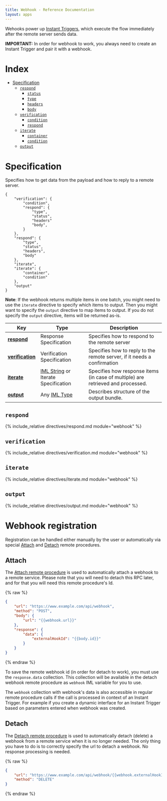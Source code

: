 ```yaml
---
title: Webhook - Reference Documentation
layout: apps
---
```


Wehooks power up
[Instant Triggers](trigger.instant.md), which execute the flow
immediately after the remote server sends data.

**IMPORTANT:** In order for webhook to work, you always need to create
an Instant Trigger and pair it with a webhook.

# Index
- [Specification](#specification)
  - [`respond`](#respond)
    - [`status`](#respond-status)
    - [`type`](#respond-type)
    - [`headers`](#respond-headers)
    - [`body`](#respond-body)
  - [`verification`](#verification)
    - [`condition`](#verification-condition)
    - [`respond`](#verification-respond)
  - [`iterate`](#iterate)
    - [`container`](#iterate-container)
    - [`condition`](#iterate-condition)
  - [`output`](#output)

# Specification

Specifies how to get data from the payload and how to reply to a remote server.

```
{
    "verification": {
        "condition",
        "respond": {
            "type",
            "status",
            "headers"
            "body",
        }
    },
    "respond": {
        "type",
        "status",
        "headers",
        "body"
    },
    "iterate",
    "iterate": {
        "container",
        "condition"
    },
    "output"
}
```

**Note**:
If the webhook returns multiple items in one batch, you might need to
use the `iterate` directive to specify which items to output. Then you
might want to specify the `output` directive to map items to output. If
you do not specify the `output` directive, items will be returned as-is.


| Key                               | Type                                                             | Description                                                                     |
| ---                               | ---                                                              | ---                                                                             |
| [**respond**](#respond)           | Response Specification                                           | Specifies how to respond to the remote server                                   |
| [**verification**](#verification) | Verification Specification                                       | Specifies how to reply to the remote server, if it needs a confirmation         |
| [**iterate**](#iterate)           | [IML String](other/types.md#iml-string) or Iterate Specification | Specifies how response items (in case of multiple) are retrieved and processed. |
| [**output**](#output)             | Any [IML Type](other/types.md#iml-types)                         | Describes structure of the output bundle.                                       |

## `respond`

{% include_relative directives/respond.md module="webhook" %}

## `verification`

{% include_relative directives/verification.md module="webhook" %}

## `iterate`

{% include_relative directives/iterate.md module="webhook" %}

## `output`

{% include_relative directives/output.md module="webhook" %}

# Webhook registration

Registration can be handled either manually by the user or automatically
via special
[Attach](rpc.md#attach-rpc) and
[Detach](rpc.md#detach-rpc) remote procedures.

## Attach

The
[Attach remote procedure](rpc.md#attach-rpc) is used to automatically
attach a webhook to a remote service. Please note that you will need to
detach this RPC later, and for that you will need this remote procedure's
Id.

{% raw %}
```json
{
    "url": "https://www.example.com/api/webhook",
    "method": "POST",
    "body": {
        "url": "{{webhook.url}}"
    },
    "response": {
        "data": {
            "externalHookId": "{{body.id}}"
        }
    }
}
```
{% endraw %}

To save the remote webhook id (in order for detach to work), you must
use the `response.data` collection. This collection will be available in
the detach webhook remote procedure as `webhook` IML variable for you to use.

The `webhook` collection with webhook's data is also accessible in
regular remote procedure calls if the call is processed in context of an
Instant Trigger. For example if you create a dynamic interface for an
Instant Trigger based on parameters entered when webhook was created.

## Detach

The
[Detach remote procedure](rpc.md#detach-rpc) is used to automatically
detach (delete) a webhook from a remote service when it is no longer
needed. The only thing you have to do is to correctly specify the url to
detach a webhook. No response processing is needed.

{% raw %}
```json
{
    "url": "https://www.example.com/api/webhook/{{webhook.externalHookId}}",
    "method": "DELETE"
}
```
{% endraw %}
